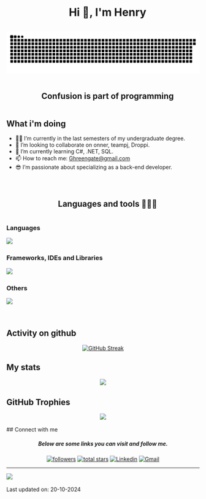 <div id="user-content-toc">
  <ul align="center">
    <summary><h1 style="display: inline-block">Hi 👋, I'm Henry</h1></summary>
  </ul>
</div>
<!--- snake example -->
<div align="center">
  
  ![snake gif](https://github.com/Lionous/Lionous/blob/output/github-contribution-grid-snake-dark.svg)
  
</div>

<div id="user-content-toc">
  <ul align="center">
    <summary><h2 style="display: inline-block">Confusion is part of programming</h2></summary>
  </ul>
</div>

## What i'm doing
<!--Intro start-->
- 👨‍🎓 I’m currently in the last semesters of my undergraduate degree.
- 👯 I’m looking to collaborate on onner, teampj, Droppi.
- 🌱 I’m currently learning C#, .NET, SQL.
- 📫 How to reach me: Ghreengate@gmail.com
- ​😎 I’m passionate about specializing as a back-end developer.
<!--Intro end-->

<br/>
  <div id="user-content-toc">
    <ul align="center">
      <summary><h2 style="display: inline-block">Languages and tools 👨🏻‍💻</h2></summary>
    </ul>
  </div>
  <h3>Languages</h3>
    <p align="left">
      <a href="https://github.com/Lionous">
        <img src="https://skillicons.dev/icons?i=cs,java,py,ts,php&perline=14" />
      </a>
    </p>
  <h3>Frameworks, IDEs and Libraries</h3>
      <p align="left">
        <a href="https://github.com/Lionous">
          <img src="https://skillicons.dev/icons?i=dotnet,laravel,django,visualstudio,rider,idea,clion,androidstudio&perline=14" />
        </a>
      </p>
  <h3>Others</h3>
      <p align="left">
        <a href="https://github.com/Lionous">
          <img src="https://skillicons.dev/icons?i=mysql,sqlite,github,git,vscode,postman,windows,linux,arch,debian,ubuntu&perline=14" />
        </a>
      </p>
<br>

## Activity on github
<div align="center">
  <a href="https://github.com/Lionous"> 
  
  [![GitHub Streak](https://github-readme-streak-stats.herokuapp.com?user=Lionous&theme=dark&hide_border=true&border_radius=15&mode=weekly&stroke=f53b3b)](https://git.io/streak-stats)
   </a> 
</div>

## My stats
<div align="center">
  <a href="https://github.com/Lionous"> 
    <img height="200px" src="https://github-readme-stats.vercel.app/api?username=Lionous&hide_border=true&show_icons=true&count_private=true&theme=gruvbox&bg_color=151515&border_radius=15">
  </a> 
</div>

 
## GitHub Trophies
<div align="center">
  
![](https://github-profile-trophy.vercel.app/?username=Lionous&theme=dark_dimmed&no-frame=true&no-bg=false&margin-w=10)

</div>
## Connect with me
<h5 align="center">Below are some links you can visit and follow me.</h5>

<div align="center">
   <a href="https://github.com/Lionous">
     <img alt="followers" title="Follow me on Github" src="https://img.shields.io/github/followers/Lionous?color=236ad3&style=for-the-badge&logo=github&label=Follow"/></a>
  <a href="https://github.com/Lionous?tab=repositories&sort=stargazers">
    <img alt="total stars" title="Total stars on GitHub" src="https://custom-icon-badges.demolab.com/github/stars/Lionous?color=B8B92B&style=for-the-badge&labelColor=959532&logo=star"/></a>
  <a href="https://linkedin.com/in/Lionous" target="blank">
    <img src="https://img.shields.io/badge/LinkedIn-0077B5?style=for-the-badge&logo=linkedin&logoColor=white" alt="Linkedin"/></a>
  <a href = "mailto:Greengate@gmail.com" target="blank">
    <img src="https://img.shields.io/badge/Gmail-D14836?style=for-the-badge&logo=gmail&logoColor=white" alt="Gmail"  /></a>
 </div>

---

<a href="https://github.com/Lionous">
  <img src="https://visitcount.itsvg.in/api?id=Lionous&label=Lionous&pretty=true" />
</a>

Last updated on: 20-10-2024
